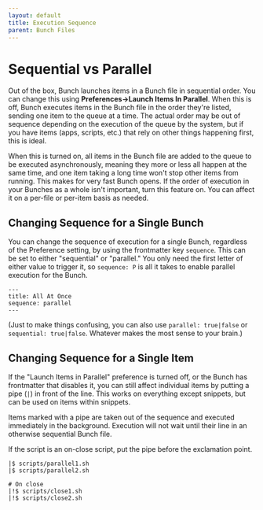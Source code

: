 ```yaml
---
layout: default
title: Execution Sequence
parent: Bunch Files
---
```

# Sequential vs Parallel

Out of the box, Bunch launches items in a Bunch file in sequential order. You can change this using __Preferences->Launch Items In Parallel__. When this is off, Bunch executes items in the Bunch file in the order they're listed, sending one item to the queue at a time. The actual order may be out of sequence depending on the execution of the queue by the system, but if you have items (apps, scripts, etc.) that rely on other things happening first, this is ideal.

When this is turned on, all items in the Bunch file are added to the queue to be executed asynchronously, meaning they more or less all happen at the same time, and one item taking a long time won't stop other items from running. This makes for very fast Bunch opens. If the order of execution in your Bunches as a whole isn't important, turn this feature on. You can affect it on a per-file or per-item basis as needed.

## Changing Sequence for a Single Bunch

You can change the sequence of execution for a single Bunch, regardless of the Preference setting, by using the frontmatter key `sequence`. This can be set to either "sequential" or "parallel." You only need the first letter of either value to trigger it, so `sequence: P` is all it takes to enable parallel execution for the Bunch.

	---
	title: All At Once
	sequence: parallel
	---

(Just to make things confusing, you can also use `parallel: true|false` or `sequential: true|false`. Whatever makes the most sense to your brain.)

## Changing Sequence for a Single Item

If the "Launch Items in Parallel" preference is turned off, or the Bunch has frontmatter that disables it, you can still affect individual items by putting a pipe (`|`) in front of the line. This works on everything except snippets, but can be used on items within snippets.

Items marked with a pipe are taken out of the sequence and executed immediately in the background. Execution will not wait until their line in an otherwise sequential Bunch file.

If the script is an on-close script, put the pipe before the exclamation point.

	|$ scripts/parallel1.sh
	|$ scripts/parallel2.sh

	# On close
	|!$ scripts/close1.sh
	|!$ scripts/close2.sh
